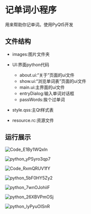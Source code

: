 
# 记单词小程序

用来帮助你记单词。使用PyQt5开发

## 文件结构

+ images:图片文件夹

+ UI:界面python代码
    + about.ui:“关于”页面的ui文件
    + show.ui:“浏览单词表”页面的ui文件
    + main.ui:主界面的ui文件
    + entryDialog:输入单词对话框
    + passWords:挨个过单词

+ style.qss:主Qt样式表
+ resource.rc:资源文件

## 运行展示


![Code_E1By1WQxln](https://github.com/clear-sea/MemoriseWords/assets/111341725/4d1f5cad-17e4-4abc-91ac-f97e4037de6b)

![python_yPSyro3qp7](https://github.com/clear-sea/MemoriseWords/assets/111341725/a3d902ee-7427-4204-b373-5b9ac52814be)

![Code_RxmQRUV1fY](https://github.com/clear-sea/MemoriseWords/assets/111341725/add5c6c1-17d5-480e-98bf-6fd819d343a8)

![python_5bF0HY5Zy2](https://github.com/clear-sea/MemoriseWords/assets/111341725/4cd9c36b-00e6-4b67-af52-c1618f89f97d)

![python_7wnOJohiiF](https://github.com/clear-sea/MemoriseWords/assets/111341725/ab09696f-95c0-4a1d-be06-5009daad9b2b)

![python_26XBVPmOSj](https://github.com/clear-sea/MemoriseWords/assets/111341725/897a1bdc-02ef-4755-a691-ecee92f43df0)

![python_lyPyuOISnR](https://github.com/clear-sea/MemoriseWords/assets/111341725/3989b03c-aa73-429f-9ecc-29724be43f4b)
